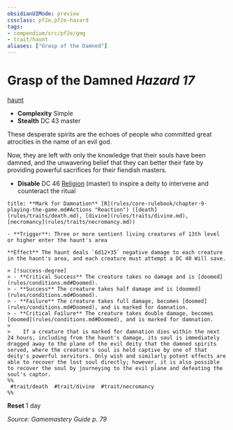 ```yaml
---
obsidianUIMode: preview
cssclass: pf2e,pf2e-hazard
tags:
- compendium/src/pf2e/gmg
- trait/haunt
aliases: ["Grasp of the Damned"]
---
```

# Grasp of the Damned *Hazard 17*  
[haunt](haunt.md "Haunt Hazard Trait")  

- **Complexity** Simple
- **Stealth** DC 43 master  

These desperate spirits are the echoes of people who committed great atrocities in the name of an evil god.

Now, they are left with only the knowledge that their souls have been damned, and the unwavering belief that they can better their fate by providing powerful sacrifices for their fiendish masters.

- **Disable** DC 46 [Religion](skills.md#Religion) (master) to inspire a deity to intervene and counteract the ritual  

```ad-embed-ability
title: **Mark for Damnation** [R](rules/core-rulebook/chapter-9-playing-the-game.md#Actions "Reaction") ([death](rules/traits/death.md), [divine](rules/traits/divine.md), [necromancy](rules/traits/necromancy.md))

- **Trigger**: Three or more sentient living creatures of 13th level or higher enter the haunt's area

**Effect** The haunt deals `6d12+35` negative damage to each creature in the haunt's area, and each creature must attempt a DC 40 Will save.

> [!success-degree] 
> - **Critical Success** The creature takes no damage and is [doomed](rules/conditions.md#Doomed).
> - **Success** The creature takes half damage and is [doomed](rules/conditions.md#Doomed).
> - **Failure** The creature takes full damage, becomes [doomed](rules/conditions.md#Doomed), and is marked for damnation.
> - **Critical Failure** The creature takes double damage, becomes [doomed](rules/conditions.md#Doomed), and is marked for damnation.
>
>    If a creature that is marked for damnation dies within the next 24 hours, including from the haunt's damage, its soul is immediately dragged away to the plane of the evil deity that the damned spirits served, where the creature's soul is held captive by one of that deity's powerful servitors. Only wish and similarly potent effects are able to recover the lost soul directly; however, it is also possible to recover the soul by journeying to the evil plane and defeating the soul's captor.  
%%
 #trait/death  #trait/divine  #trait/necromancy 
%%
```

**Reset** 1 day  

*Source: Gamemastery Guide p. 79*